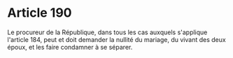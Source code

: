 # Article 190

Le procureur de la République, dans tous les cas auxquels s'applique l'article 184, peut et doit demander la nullité du mariage, du vivant des deux époux, et les faire condamner à se séparer.
